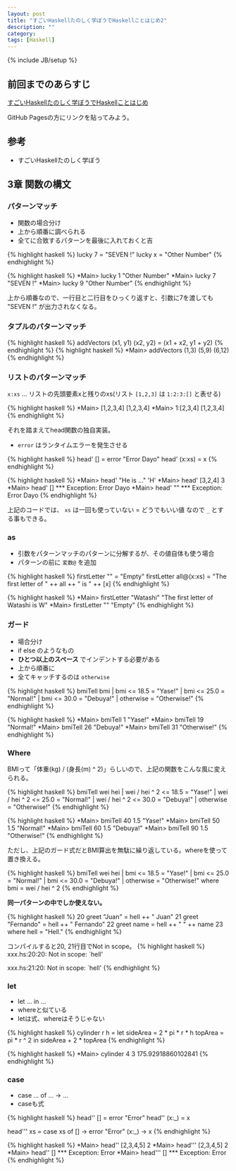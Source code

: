 ```yaml
---
layout: post
title: "すごいHaskellたのしく学ぼうでHaskellことはじめ2"
description: ""
category: 
tags: [Haskell]
---
```

{% include JB/setup %}

## 前回までのあらすじ

[すごいHaskellたのしく学ぼうでHaskellことはじめ](http://gosyujin.github.com/2013/01/21/haskell-helloworld2/)

GitHub Pagesの方にリンクを貼ってみよう。

## 参考

- すごいHaskellたのしく学ぼう

## 3章 関数の構文

### パターンマッチ

- 関数の場合分け
- 上から順番に調べられる
- 全てに合致するパターンを最後に入れておくと吉

{% highlight haskell %}
lucky 7 = "SEVEN !"
lucky x = "Other Number"
{% endhighlight %}

{% highlight haskell %}
*Main> lucky 1
"Other Number"
*Main> lucky 7
"SEVEN !"
*Main> lucky 9
"Other Number"
{% endhighlight %}

上から順番なので、一行目と二行目をひっくり返すと、引数に7を渡しても "SEVEN !" が出力されなくなる。

### タプルのパターンマッチ

{% highlight haskell %}
addVectors (x1, y1) (x2, y2) = (x1 + x2, y1 + y2)
{% endhighlight %}
{% highlight haskell %}
*Main> addVectors (1,3) (5,9)
(6,12)
{% endhighlight %}

### リストのパターンマッチ

`x:xs` … リストの先頭要素xと残りのxs(リスト `[1,2,3]` は `1:2:3:[]` と表せる)

{% highlight haskell %}
*Main> [1,2,3,4]
[1,2,3,4]
*Main> 1:[2,3,4]
[1,2,3,4]
{% endhighlight %}

それを踏まえてhead関数の独自実装。

- `error` はランタイムエラーを発生させる

{% highlight haskell %}
head' [] = error "Error Dayo"
head' (x:xs) = x
{% endhighlight %}

{% highlight haskell %}
*Main> head' "He is ..."
'H'
*Main> head' [3,2,4]
3
*Main> head' []
*** Exception: Error Dayo
*Main> head' ""
*** Exception: Error Dayo
{% endhighlight %}

上記のコードでは、 `xs` は一回も使っていない = どうでもいい値 なので `_` とする事もできる。

### as

- 引数をパターンマッチのパターンに分解するが、その値自体も使う場合
- パターンの前に `変数@` を追加

{% highlight haskell %}
firstLetter "" = "Empty"
firstLetter all@(x:xs) = "The first letter of " ++ all ++ " is " ++ [x]
{% endhighlight %}

{% highlight haskell %}
*Main> firstLetter "Watashi"
"The first letter of Watashi is W"
*Main> firstLetter ""
"Empty"
{% endhighlight %}

### ガード

- 場合分け
- if else のようなもの
- **ひとつ以上のスペース** でインデントする必要がある
- 上から順番に
- 全てキャッチするのは `otherwise`

{% highlight haskell %}
bmiTell bmi
 | bmi <= 18.5 = "Yase!"
 | bmi <= 25.0 = "Normal!"
 | bmi <= 30.0 = "Debuya!"
 | otherwise   = "Otherwise!"
{% endhighlight %}

{% highlight haskell %}
*Main> bmiTell 1
"Yase!"
*Main> bmiTell 19
"Normal!"
*Main> bmiTell 26
"Debuya!"
*Main> bmiTell 31
"Otherwise!"
{% endhighlight %}

### Where

BMIって「体重(kg) / (身長(m) ^ 2)」らしいので、上記の関数をこんな風に変えられる。

{% highlight haskell %}
bmiTell wei hei
 | wei / hei ^ 2 <= 18.5 = "Yase!"
 | wei / hei ^ 2 <= 25.0 = "Normal!"
 | wei / hei ^ 2 <= 30.0 = "Debuya!"
 | otherwise   = "Otherwise!"
{% endhighlight %}

{% highlight haskell %}
*Main> bmiTell 40 1.5
"Yase!"
*Main> bmiTell 50 1.5
"Normal!"
*Main> bmiTell 60 1.5
"Debuya!"
*Main> bmiTell 90 1.5
"Otherwise!"
{% endhighlight %}

ただし、上記のガード式だとBMI算出を無駄に繰り返している。whereを使って置き換える。

{% highlight haskell %}
bmiTell wei hei
 | bmi <= 18.5 = "Yase!"
 | bmi <= 25.0 = "Normal!"
 | bmi <= 30.0 = "Debuya!"
 | otherwise   = "Otherwise!"
 where bmi = wei / hei ^ 2
{% endhighlight %}

**同一パターンの中でしか使えない。**

{% highlight haskell %}
20 greet "Juan"     = hell ++ " Juan"
21 greet "Fernando" = hell ++ " Fernando"
22 greet name       = hell ++ " " ++ name
23  where hell = "Hell."
{% endhighlight %}

コンパイルすると20, 21行目でNot in scope。
{% highlight haskell %}
xxx.hs:20:20: Not in scope: `hell'

xxx.hs:21:20: Not in scope: `hell'
{% endhighlight %}

### let

- let ... in ...
- whereと似ている
- letは式、whereはそうじゃない

{% highlight haskell %}
cylinder r h =
 let sideArea = 2 * pi * r * h
     topArea  = pi * r ^ 2
 in  sideArea + 2 * topArea
{% endhighlight %}

{% highlight haskell %}
*Main> cylinder 4 3
175.92918860102841
{% endhighlight %}

### case

- case ... of ... -> ...
- caseも式

{% highlight haskell %}
head'' [] = error "Error"
head'' (x:_) = x

head''' xs = case xs of []    -> error "Error"
                        (x:_) -> x
{% endhighlight %}

{% highlight haskell %}
*Main> head'' [2,3,4,5]
2
*Main> head''' [2,3,4,5]
2
*Main> head'' []
*** Exception: Error
*Main> head''' []
*** Exception: Error
{% endhighlight %}
